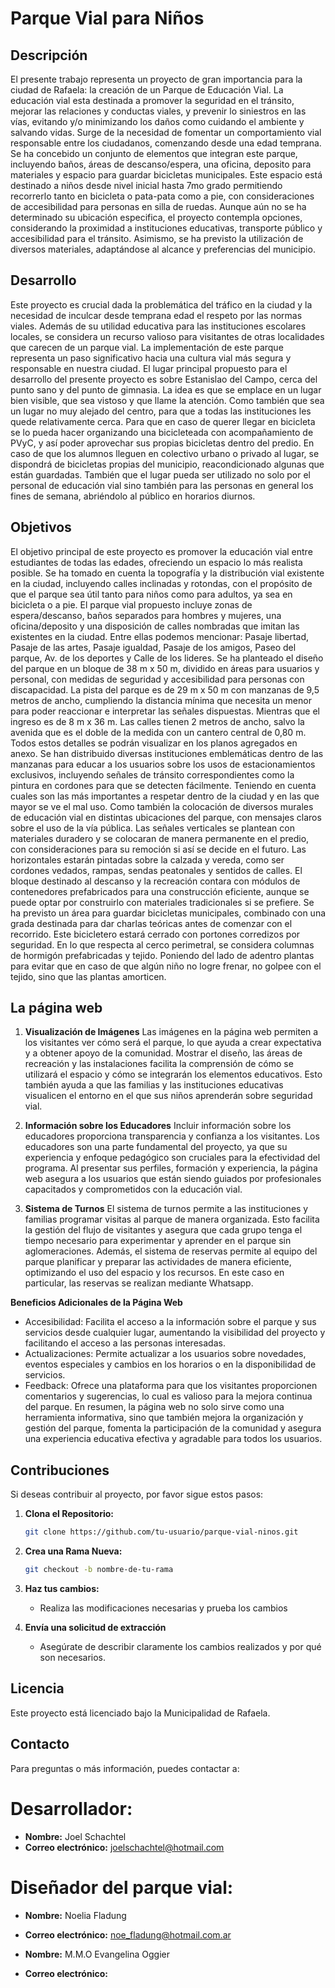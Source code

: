 # Parque Vial para Niños

## Descripción

El presente trabajo representa un proyecto de gran importancia para la ciudad de Rafaela: la creación de un Parque de Educación Vial. 
La educación vial esta destinada a promover la seguridad en el tránsito, mejorar las relaciones y conductas viales, y prevenir lo siniestros en las vías, evitando y/o minimizando los daños como cuidando el ambiente y salvando vidas.
Surge de la necesidad de fomentar un comportamiento vial responsable entre los ciudadanos, comenzando desde una edad temprana. 
Se ha concebido un conjunto de elementos que integran este parque, incluyendo baños, áreas de descanso/espera, una oficina, deposito para materiales y espacio para guardar bicicletas municipales. Este espacio está destinado a niños desde nivel inicial hasta 7mo grado permitiendo recorrerlo tanto en bicicleta o pata-pata como a pie, con consideraciones de accesibilidad para personas en silla de ruedas. 
Aunque aún no se ha determinado su ubicación especifica, el proyecto contempla opciones, considerando la proximidad a instituciones educativas, transporte público y accesibilidad para el tránsito. 
Asimismo, se ha previsto la utilización de diversos materiales, adaptándose al alcance y preferencias del municipio. 

## Desarrollo

Este proyecto es crucial dada la problemática del tráfico en la ciudad y la necesidad de inculcar desde temprana edad el respeto por las normas viales. Además de su utilidad educativa para las instituciones escolares locales, se considera un recurso valioso para visitantes de otras localidades que carecen de un parque vial. La implementación de este parque representa un paso significativo hacia una cultura vial más segura y responsable en nuestra ciudad.
El lugar principal propuesto para el desarrollo del presente proyecto es sobre Estanislao del Campo, cerca del punto sano y del punto de gimnasia. 
La idea es que se emplace en un lugar bien visible, que sea vistoso y que llame la atención. Como también que sea un lugar no muy alejado del centro, para que a todas las instituciones les quede relativamente cerca. Para que en caso de querer llegar en bicicleta se lo pueda hacer organizando una bicicleteada con acompañamiento de PVyC, y así poder aprovechar sus propias bicicletas dentro del predio. 
En caso de que los alumnos lleguen en colectivo urbano o privado al lugar, se dispondrá de bicicletas propias del municipio, reacondicionado algunas que están guardadas. 
También que el lugar pueda ser utilizado no solo por el personal de educación vial sino también para las personas en general los fines de semana, abriéndolo al público en horarios diurnos.


## Objetivos

El objetivo principal de este proyecto es promover la educación vial entre estudiantes de todas las edades, ofreciendo un espacio lo más realista posible. Se ha tomado en cuenta la topografía y la distribución vial existente en la ciudad, incluyendo calles inclinadas y rotondas, con el propósito de que el parque sea útil tanto para niños como para adultos, ya sea en bicicleta o a pie.
El parque vial propuesto incluye zonas de espera/descanso, baños separados para hombres y mujeres, una oficina/deposito y una disposición de calles nombradas que imitan las existentes en la ciudad. Entre ellas podemos mencionar: Pasaje libertad, Pasaje de las artes, Pasaje igualdad, Pasaje de los amigos, Paseo del parque, Av. de los deportes y Calle de los lideres. 
Se ha planteado el diseño del parque en un bloque de 38 m x 50 m, dividido en áreas para usuarios y personal, con medidas de seguridad y accesibilidad para personas con discapacidad. La pista del parque es de 29 m x 50 m con manzanas de 9,5 metros de ancho, cumpliendo la distancia mínima que necesita un menor para poder reaccionar e interpretar las señales dispuestas. Mientras que el ingreso es de 8 m x 36 m. Las calles tienen 2 metros de ancho, salvo la avenida que es el doble de la medida con un cantero central de 0,80 m. Todos estos detalles se podrán visualizar en los planos agregados en anexo. 
Se han distribuido diversas instituciones emblemáticas dentro de las manzanas para educar a los usuarios sobre los usos de estacionamientos exclusivos, incluyendo señales de tránsito correspondientes como la pintura en cordones para que se detecten fácilmente. Teniendo en cuenta cuales son las más importantes a respetar dentro de la ciudad y en las que mayor se ve el mal uso.
Como también la colocación de diversos murales de educación vial en distintas ubicaciones del parque, con mensajes claros sobre el uso de la vía pública.
Las señales verticales se plantean con materiales duradero y se colocaran de manera permanente en el predio, con consideraciones para su remoción si así se decide en el futuro. Las horizontales estarán pintadas sobre la calzada y vereda, como ser cordones vedados, rampas, sendas peatonales y sentidos de calles.
El bloque destinado al descanso y la recreación contara con módulos de contenedores prefabricados para una construcción eficiente, aunque se puede optar por construirlo con materiales tradicionales si se prefiere. 
Se ha previsto un área para guardar bicicletas municipales, combinado con una grada destinada para dar charlas teóricas antes de comenzar con el recorrido. Este bicicletero estará cerrado con portones corredizos por seguridad. 
En lo que respecta al cerco perimetral, se considera columnas de hormigón prefabricadas y tejido. Poniendo del lado de adentro plantas para evitar que en caso de que algún niño no logre frenar, no golpee con el tejido, sino que las plantas amorticen. 

## La página web

1. **Visualización de Imágenes**
Las imágenes en la página web permiten a los visitantes ver cómo será el parque, lo que ayuda a crear expectativa y a obtener apoyo de la comunidad. Mostrar el diseño, las áreas de recreación y las instalaciones facilita la comprensión de cómo se utilizará el espacio y cómo se integrarán los elementos educativos. Esto también ayuda a que las familias y las instituciones educativas visualicen el entorno en el que sus niños aprenderán sobre seguridad vial.

2. **Información sobre los Educadores**
Incluir información sobre los educadores proporciona transparencia y confianza a los visitantes. Los educadores son una parte fundamental del proyecto, ya que su experiencia y enfoque pedagógico son cruciales para la efectividad del programa. Al presentar sus perfiles, formación y experiencia, la página web asegura a los usuarios que están siendo guiados por profesionales capacitados y comprometidos con la educación vial.

3. **Sistema de Turnos**
El sistema de turnos permite a las instituciones y familias programar visitas al parque de manera organizada. Esto facilita la gestión del flujo de visitantes y asegura que cada grupo tenga el tiempo necesario para experimentar y aprender en el parque sin aglomeraciones. Además, el sistema de reservas permite al equipo del parque planificar y preparar las actividades de manera eficiente, optimizando el uso del espacio y los recursos. En este caso en particular, las reservas se realizan mediante Whatsapp.

**Beneficios Adicionales de la Página Web**
 - Accesibilidad: Facilita el acceso a la información sobre el parque y sus servicios desde cualquier lugar, aumentando la visibilidad del proyecto y facilitando el acceso a las personas interesadas.
 - Actualizaciones: Permite actualizar a los usuarios sobre novedades, eventos especiales y cambios en los horarios o en la disponibilidad de servicios.
 - Feedback: Ofrece una plataforma para que los visitantes proporcionen comentarios y sugerencias, lo cual es valioso para la mejora continua del parque.
En resumen, la página web no solo sirve como una herramienta informativa, sino que también mejora la organización y gestión del parque, fomenta la participación de la comunidad y asegura una experiencia educativa efectiva y agradable para todos los usuarios.


## Contribuciones

Si deseas contribuir al proyecto, por favor sigue estos pasos:

1. **Clona el Repositorio:**
   ```bash
   git clone https://github.com/tu-usuario/parque-vial-ninos.git

2. **Crea una Rama Nueva:**
   ```bash
   git checkout -b nombre-de-tu-rama
   
3. **Haz tus cambios:**
   - Realiza las modificaciones necesarias y prueba los cambios

4. **Envía una solicitud de extracción**
   - Asegúrate de describir claramente los cambios realizados y por qué son      necesarios.
  
## Licencia
Este proyecto está licenciado bajo la Municipalidad de Rafaela.

## Contacto
Para preguntas o más información, puedes contactar a:
# Desarrollador:
  - **Nombre:** Joel Schachtel
  - **Correo electrónico:** joelschachtel@hotmail.com
# Diseñador del parque vial:
  - **Nombre:** Noelia Fladung
  - **Correo electrónico:** noe_fladung@hotmail.com.ar

  - **Nombre:** M.M.O Evangelina Oggier
  - **Correo electrónico:**
